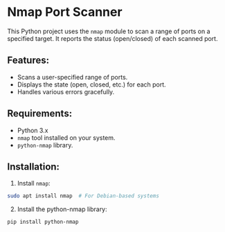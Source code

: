 # Nmap Port Scanner

This Python project uses the `nmap` module to scan a range of ports on a specified target. It reports the status (open/closed) of each scanned port.

## Features:
- Scans a user-specified range of ports.
- Displays the state (open, closed, etc.) for each port.
- Handles various errors gracefully.

## Requirements:
- Python 3.x
- `nmap` tool installed on your system.
- `python-nmap` library.

## Installation:
1. Install `nmap`:
```bash
sudo apt install nmap  # For Debian-based systems
```

2. Install the python-nmap library:
```bash
pip install python-nmap
```
